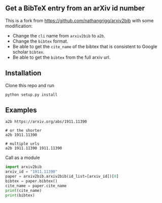 ## Get a BibTeX entry from an arXiv id number

This is a fork from https://github.com/nathangrigg/arxiv2bib with some modification:

- Change the `cli` name from `arxiv2bib` to `a2b`.
- Change the `bibtex` format.
- Be able to get the `cite_name` of the bibtex that is consistent to Google scholar `bibtex`.
- Be able to get the `bibtex` from the full arxiv url.


## Installation

Clone this repo and run
```
python setup.py install
```

## Examples

```
a2b https://arxiv.org/abs/1911.11390

# or the shorter
a2b 1911.11390

# multiple urls
a2b 1911.11390 1911.11390
```

Call as a module
```python
import arxiv2bib
arxiv_id = "1911.11390"
paper = arxiv2bib.arxiv2bib(id_list=[arxiv_id])[0]
bibtex = paper.bibtex()
cite_name = paper.cite_name
print(cite_name)
print(bibtex)
```